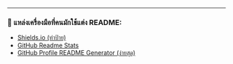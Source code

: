 ---

### 🔧 แหล่งเครื่องมือที่คนมักใช้แต่ง README:
- [Shields.io (ทำป้าย)](https://shields.io/)
- [GitHub Readme Stats](https://github.com/anuraghazra/github-readme-stats)
- [GitHub Profile README Generator (ง่ายสุด)](https://rahuldkjain.github.io/gh-profile-readme-generator/)
